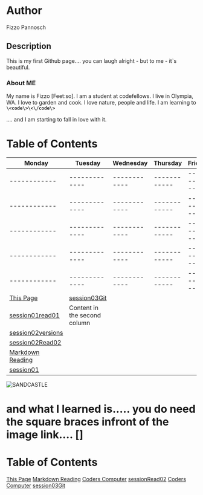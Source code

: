 # Author
Fizzo Pannosch


## Description
This is my first Github page.... you can laugh alright - but to me - it`s beautiful.


### About ME
My name is Fizzo [Feet:so]. I am a student at codefellows. I live in Olympia, WA. I love to garden and cook. I love nature, people and life. I am learning to **`\<code\>\<\/code\>`** 

.... and I am starting to fall in love with it.



# Table of Contents


   Monday    |    Tuesday    |   Wednesday  |   Thursday   |   Friday 
------------ | ------------- | ------------ | ------------ | ------------
------------ | ------------- | ------------ | ------------ | ------------ 
------------ | ------------- | ------------ | ------------ | ------------
------------ | ------------- | ------------ | ------------ | ------------ 
------------ | ------------- | ------------ | ------------ | ------------
------------ | ------------- | ------------ | ------------ | ------------ 
[This Page](README.md) | [session03Git](session03git.md)
[session01read01](session01read01.md) | Content in the second column
[session02versions](session02.md) | 
[session02Read02](session02Read02.md) | 
[Markdown Reading](markdownLecture01.md) | 
[session01](session01.md) | 





![SANDCASTLE](http://www.chooseyourmetaphor.com/wp-content/uploads/2015/03/sandcastle3.jpg)


# and what I learned is..... you do need the square braces infront of the image link.... []


# Table of Contents
[This Page](README.md)
[Markdown Reading](markdownLecture01.md)
[Coders Computer](coders_computer.md)
[sessionRead02](session02Read02.md)
[Coders Computer](coders_computer.md)
[session03Git](session03git.md)


